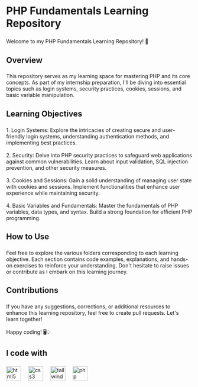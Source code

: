 <h1 align="left">PHP Fundamentals Learning Repository</h1>

###

<p align="left">Welcome to my PHP Fundamentals Learning Repository! 🚀</p>

###

<h2 align="left">Overview</h2>

###

<p align="left">This repository serves as my learning space for mastering PHP and its core concepts. As part of my internship preparation, I'll be diving into essential topics such as login systems, security practices, cookies, sessions, and basic variable manipulation.</p>

###

<h2 align="left">Learning Objectives</h2>

###

<p align="left">1. Login Systems: Explore the intricacies of creating secure and user-friendly login systems, understanding authentication methods, and implementing best practices.<br><br>2. Security: Delve into PHP security practices to safeguard web applications against common vulnerabilities. Learn about input validation, SQL injection prevention, and other security measures.<br><br>3. Cookies and Sessions: Gain a solid understanding of managing user state with cookies and sessions. Implement functionalities that enhance user experience while maintaining security.<br><br>4. Basic Variables and Fundamentals: Master the fundamentals of PHP variables, data types, and syntax. Build a strong foundation for efficient PHP programming.</p>

###

<h2 align="left">How to Use</h2>

###

<p align="left">Feel free to explore the various folders corresponding to each learning objective. Each section contains code examples, explanations, and hands-on exercises to reinforce your understanding. Don't hesitate to raise issues or contribute as I embark on this learning journey.</p>

###

<h2 align="left">Contributions</h2>

###

<p align="left">If you have any suggestions, corrections, or additional resources to enhance this learning repository, feel free to create pull requests. Let's learn together!<br><br>Happy coding! 🖥️💡</p>

###

<h2 align="left">I code with</h2>

###

<div align="left">
  <img src="https://cdn.jsdelivr.net/gh/devicons/devicon/icons/html5/html5-original.svg" height="40" alt="html5 logo"  />
  <img width="12" />
  <img src="https://cdn.jsdelivr.net/gh/devicons/devicon/icons/css3/css3-original.svg" height="40" alt="css3 logo"  />
  <img width="12" />
  <img src="https://cdn.jsdelivr.net/gh/devicons/devicon/icons/tailwindcss/tailwindcss-original-wordmark.svg" height="40" alt="tailwindcss logo"  />
  <img width="12" />
  <img src="https://cdn.jsdelivr.net/gh/devicons/devicon/icons/php/php-original.svg" height="40" alt="php logo"  />
</div>

###
